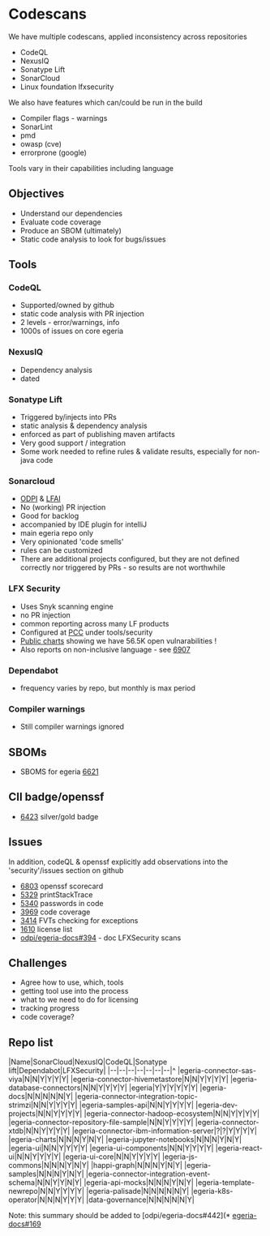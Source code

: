 # Codescans

We have multiple codescans, applied inconsistency across repositories

* CodeQL
* NexusIQ
* Sonatype Lift
* SonarCloud
* Linux foundation lfxsecurity

We also have features which can/could be run in the build

* Compiler flags - warnings
* SonarLint
* pmd
* owasp (cve)
* errorprone (google)

Tools vary in their capabilities including language

## Objectives

* Understand our dependencies
* Evaluate code coverage
* Produce an SBOM (ultimately)
* Static code analysis to look for bugs/issues

## Tools

### CodeQL

* Supported/owned by github
* static code analysis with PR injection
* 2 levels - error/warnings, info
* 1000s of issues on core egeria

### NexusIQ

* Dependency analysis
* dated

### Sonatype Lift

* Triggered by/injects into PRs
* static analysis & dependency analysis
* enforced as part of publishing maven artifacts
* Very good support / integration
* Some work needed to refine rules & validate results, especially for non-java code

### Sonarcloud

* [ODPI](https://sonarcloud.io/organizations/odpi/projects) & [LFAI](https://sonarcloud.io/organizations/odpi-github/projects)
* No (working) PR injection
* Good for backlog
* accompanied by IDE plugin for intelliJ
* main egeria repo only
* Very opinionated 'code smells'
* rules can be customized
* There are additional projects configured, but they are not defined correctly nor triggered by PRs - so results are not worthwhile

### LFX Security

* Uses Snyk scanning engine
* no PR injection
* common reporting across many LF products
* Configured at [PCC](https://projectadmin.lfx.linuxfoundation.org) under tools/security
* [Public charts](https://security.lfx.linuxfoundation.org/#/a0941000012Y73ZAAS/foundation-details?projectId=a092M00001IV4JtQAL&search=Egeria) showing we have 56.5K open vulnarabilities !
* Also reports on non-inclusive language - see [6907](https://github.com/odpi/egeria/issues/6907)

### Dependabot
* frequency varies by repo, but monthly is max period

### Compiler warnings
* Still compiler warnings ignored

## SBOMs

* SBOMS for egeria [6621](https://github.com/odpi/egeria/issues/6621)

## CII badge/openssf

* [6423](https://github.com/odpi/egeria/issues/6423) silver/gold badge

## Issues

In addition, codeQL & openssf explicitly add observations into the 'security'/issues section on github


* [6803](https://github.com/odpi/egeria/issues/6803) openssf scorecard
* [5329](https://github.com/odpi/egeria/issues/5329) printStackTrace
* [5340](https://github.com/odpi/egeria/issues/4340) passwords in code
* [3969](https://github.com/odpi/egeria/issues/3969) code coverage
* [3414](https://github.com/odpi/egeria/issues/3414) FVTs checking for exceptions
* [1610](https://github.com/odpi/egeria/issues/1610) license list
* [odpi/egeria-docs#394](https://github.com/odpi/egeria-docs/issues/394) - doc LFXSecurity scans



## Challenges

* Agree how to use, which, tools
* getting tool use into the process
* what to we need to do for licensing
* tracking progress
* code coverage?

## Repo list

|Name|SonarCloud|NexusIQ|CodeQL|Sonatype lift|Dependabot|LFXSecurity|
|--|--|--|--|--|--|--|^
|egeria-connector-sas-viya|N|N|Y|Y|Y|Y|
|egeria-connector-hivemetastore|N|N|Y|Y|Y|Y|
|egeria-database-connectors|N|N|Y|Y|Y|Y|
|egeria|Y|Y|Y|Y|Y|Y|
|egeria-docs|N|N|N|N|N|Y|
|egeria-connector-integration-topic-strimzi|N|N|Y|Y|Y|Y|
|egeria-samples-api|N|N|Y|Y|Y|Y|
|egeria-dev-projects|N|N|Y|Y|Y|Y|
|egeria-connector-hadoop-ecosystem|N|N|Y|Y|Y|Y|
|egeria-connector-repository-file-sample|N|N|Y|Y|Y|Y|
|egeria-connector-xtdb|N|N|Y|Y|Y|Y|
|egeria-connector-ibm-information-server|?|?|Y|Y|Y|Y|
|egeria-charts|N|N|N|Y|N|Y|
|egeria-jupyter-notebooks|N|N|N|Y|N|Y|
|egeria-ui|N|N|Y|Y|Y|Y|
|egeria-ui-components|N|N|Y|Y|Y|Y|
|egeria-react-ui|N|N|Y|Y|Y|Y|
|egeria-ui-core|N|N|Y|Y|Y|Y|
|egeria-js-commons|N|N|N|Y|N|Y|
|happi-graph|N|N|N|Y|N|Y|
|egeria-samples|N|N|N|Y|N|Y|
|egeria-connector-integration-event-schema|N|N|Y|Y|N|Y|
|egeria-api-mocks|N|N|N|Y|N|Y|
|egeria-template-newrepo|N|N|Y|Y|Y|Y|
|egeria-palisade|N|N|N|N|N|Y|
|egeria-k8s-operator|N|N|N|Y|Y|Y|
|data-governance|N|N|N|N|N|Y|

Note: this summary should be added to [odpi/egeria-docs#442](* [egeria-docs#169](https://github.com/odpi/egeria-docs/issues/42)
